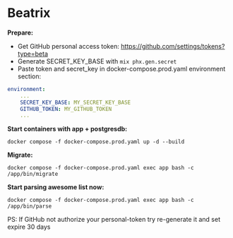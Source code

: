 # Beatrix

__Prepare:__

* Get GitHub personal access token: https://github.com/settings/tokens?type=beta
* Generate SECRET_KEY_BASE with `mix phx.gen.secret`
* Paste token and secret_key in docker-compose.prod.yaml environment section:

```yaml
environment:
    ...
    SECRET_KEY_BASE: MY_SECRET_KEY_BASE
    GITHUB_TOKEN: MY_GITHUB_TOKEN
    ...
```

__Start containers with app + postgresdb:__

`docker compose -f docker-compose.prod.yaml up -d --build`

__Migrate:__

`docker compose -f docker-compose.prod.yaml exec app bash -c /app/bin/migrate`

__Start parsing awesome list now:__

`docker compose -f docker-compose.prod.yaml exec app bash -c /app/bin/parse`


PS:
If GitHub not authorize your personal-token try re-generate it and set expire 30 days
